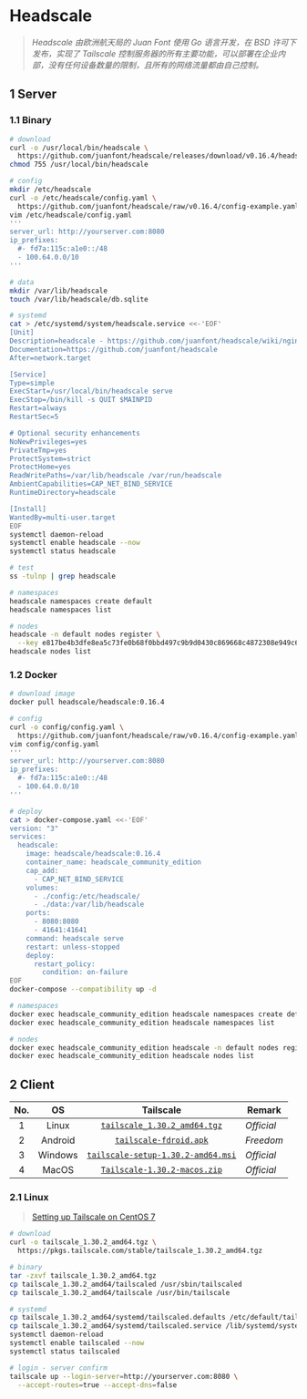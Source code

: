 # Headscale

> *Headscale 由欧洲航天局的 Juan Font 使用 Go 语言开发，在 BSD 许可下发布，实现了 Tailscale 控制服务器的所有主要功能，可以部署在企业内部，没有任何设备数量的限制，且所有的网络流量都由自己控制。*

## 1 Server

### 1.1 Binary

```bash
# download
curl -o /usr/local/bin/headscale \
  https://github.com/juanfont/headscale/releases/download/v0.16.4/headscale_0.16.4_linux_amd64
chmod 755 /usr/local/bin/headscale

# config
mkdir /etc/headscale
curl -o /etc/headscale/config.yaml \
  https://github.com/juanfont/headscale/raw/v0.16.4/config-example.yaml
vim /etc/headscale/config.yaml
'''
server_url: http://yourserver.com:8080
ip_prefixes:
  #- fd7a:115c:a1e0::/48
  - 100.64.0.0/10
'''

# data
mkdir /var/lib/headscale
touch /var/lib/headscale/db.sqlite

# systemd
cat > /etc/systemd/system/headscale.service <<-'EOF'
[Unit]
Description=headscale - https://github.com/juanfont/headscale/wiki/nginx-configuration
Documentation=https://github.com/juanfont/headscale
After=network.target

[Service]
Type=simple
ExecStart=/usr/local/bin/headscale serve
ExecStop=/bin/kill -s QUIT $MAINPID
Restart=always
RestartSec=5

# Optional security enhancements
NoNewPrivileges=yes
PrivateTmp=yes
ProtectSystem=strict
ProtectHome=yes
ReadWritePaths=/var/lib/headscale /var/run/headscale
AmbientCapabilities=CAP_NET_BIND_SERVICE
RuntimeDirectory=headscale

[Install]
WantedBy=multi-user.target
EOF
systemctl daemon-reload
systemctl enable headscale --now
systemctl status headscale

# test
ss -tulnp | grep headscale

# namespaces
headscale namespaces create default
headscale namespaces list

# nodes
headscale -n default nodes register \
  --key e817be4b3dfe8ea5c73fe0b68f0bbd497c9b9d0430c869668c4872308e949c63
headscale nodes list
```

### 1.2 Docker

```bash
# download image
docker pull headscale/headscale:0.16.4

# config
curl -o config/config.yaml \
  https://github.com/juanfont/headscale/raw/v0.16.4/config-example.yaml
vim config/config.yaml
'''
server_url: http://yourserver.com:8080
ip_prefixes:
  #- fd7a:115c:a1e0::/48
  - 100.64.0.0/10
'''

# deploy
cat > docker-compose.yaml <<-'EOF'
version: "3"
services:
  headscale:
    image: headscale/headscale:0.16.4
    container_name: headscale_community_edition
    cap_add:
      - CAP_NET_BIND_SERVICE
    volumes:
      - ./config:/etc/headscale/
      - ./data:/var/lib/headscale
    ports:
      - 8080:8080
      - 41641:41641
    command: headscale serve
    restart: unless-stopped
    deploy:
      restart_policy:
        condition: on-failure
EOF
docker-compose --compatibility up -d

# namespaces
docker exec headscale_community_edition headscale namespaces create default
docker exec headscale_community_edition headscale namespaces list

# nodes
docker exec headscale_community_edition headscale -n default nodes register --key e817be4b3dfe8ea5c73fe0b68f0bbd497c9b9d0430c869668c4872308e949c63
docker exec headscale_community_edition headscale nodes list
```

## 2 Client

|No.|OS|Tailscale|Remark|
|:---:|:---:|:---:|-----|
|1|Linux|[`tailscale_1.30.2_amd64.tgz`](https://pkgs.tailscale.com/stable/tailscale_1.30.2_amd64.tgz)|*Official*|
|2|Android|[`tailscale-fdroid.apk`](https://github.com/FZR-forks/tailscale-android)|*Freedom*|
|3|Windows|[`tailscale-setup-1.30.2-amd64.msi`](https://pkgs.tailscale.com/stable/tailscale-setup-1.30.2-amd64.msi)|*Official*|
|4|MacOS|[`Tailscale-1.30.2-macos.zip`](https://pkgs.tailscale.com/stable/Tailscale-1.30.2-macos.zip)|*Official*|

### 2.1 Linux

> [Setting up Tailscale on CentOS 7](https://tailscale.com/kb/1048/install-centos-7/)

```bash
# download
curl -o tailscale_1.30.2_amd64.tgz \
  https://pkgs.tailscale.com/stable/tailscale_1.30.2_amd64.tgz

# binary
tar -zxvf tailscale_1.30.2_amd64.tgz
cp tailscale_1.30.2_amd64/tailscaled /usr/sbin/tailscaled
cp tailscale_1.30.2_amd64/tailscale /usr/bin/tailscale

# systemd
cp tailscale_1.30.2_amd64/systemd/tailscaled.defaults /etc/default/tailscaled
cp tailscale_1.30.2_amd64/systemd/tailscaled.service /lib/systemd/system/tailscaled.service
systemctl daemon-reload
systemctl enable tailscaled --now
systemctl status tailscaled

# login - server confirm
tailscale up --login-server=http://yourserver.com:8080 \
  --accept-routes=true --accept-dns=false
```
